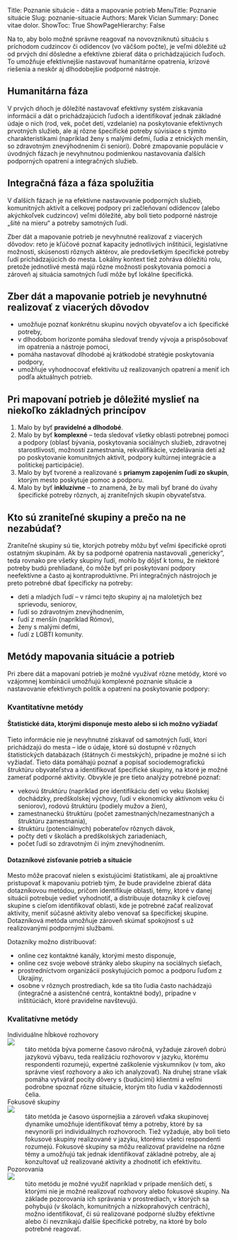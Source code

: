 Title: Poznanie situácie - dáta a mapovanie potrieb
MenuTitle: Poznanie situácie
Slug: poznanie-situacie
Authors: Marek Vician
Summary: Donec vitae dolor.
ShowToc: True
ShowPageHierarchy: False

Na to, aby bolo možné správne reagovať na novovzniknutú situáciu s príchodom cudzincov či odídencov (vo väčšom počte), je veľmi dôležité už od prvých dní dôsledne a efektívne zbierať dáta o prichádzajúcich ľuďoch. To umožňuje efektívnejšie nastavovať humanitárne opatrenia, krízové riešenia a neskôr aj dlhodobejšie podporné nástroje. 

## Humanitárna fáza

V prvých dňoch je dôležité nastavovať efektívny systém získavania informácií a dát o prichádzajúcich ľuďoch a identifikovať jednak základné údaje o nich (rod, vek, počet detí, vzdelanie) na poskytovanie efektívnych prvotných služieb, ale aj rôzne špecifické potreby súvisiace s týmito charakteristikami (napríklad ženy s malými deťmi, ľudia z etnických menšín, so zdravotným znevýhodnením či seniori). Dobré zmapovanie populácie v úvodných fázach je nevyhnutnou podmienkou nastavovania ďalších podporných opatrení a integračných služieb. 

## Integračná fáza a fáza spolužitia

V ďalších fázach je na efektívne nastavovanie podporných služieb, komunitných aktivít a celkovej podpory pri začleňovaní odídencov (alebo akýchkoľvek cudzincov) veľmi dôležité, aby boli tieto podporné nástroje „šité na mieru“ a potreby samotných ľudí. 

Zber dát a mapovanie potrieb je nevyhnutné realizovať z viacerých dôvodov:
reto je kľúčové poznať kapacity jednotlivých inštitúcií, legislatívne možnosti, skúsenosti rôznych aktérov, ale predovšetkým <span class="highlight">špecifické potreby</span> ľudí prichádzajúcich do mesta. Lokálny kontext tiež zohráva dôležitú rolu, pretože jednotlivé mestá majú rôzne možnosti poskytovania pomoci a zároveň aj situácia samotných ľudí môže byť lokálne špecifická. 

<h2 data-toc-text="Dôvody mapovania potrieb">Zber dát a mapovanie potrieb je nevyhnutné realizovať z viacerých dôvodov</h2>

- umožňuje poznať konkrétnu skupinu nových obyvateľov a ich špecifické potreby,
- v dlhodobom horizonte pomáha sledovať trendy vývoja a prispôsobovať im opatrenia a nástroje pomoci,
- pomáha nastavovať dlhodobé aj krátkodobé stratégie poskytovania podpory,
- umožňuje vyhodnocovať efektivitu už realizovaných opatrení a meniť ich podľa aktuálnych potrieb.

<h2 data-toc-text="Princípy mapovania potrieb">Pri mapovaní potrieb je dôležité myslieť na niekoľko základných princípov</h2>

1. Malo by byť <strong class="highlight">pravidelné a dlhodobé</strong>.
2. Malo by byť <strong class="highlight">komplexné</strong> – teda sledovať všetky oblasti potrebnej pomoci a podpory (oblasť bývania, poskytovania sociálnych služieb, zdravotnej starostlivosti, možností zamestnania, rekvalifikácie, vzdelávania detí až po poskytovanie komunitných aktivít, podpory kultúrnej integrácie a politickej participácie).
3. Malo by byť tvorené a realizované s <strong class="highlight">priamym zapojením ľudí zo skupín</strong>, ktorým mesto poskytuje pomoc a podporu.
4. Malo by byť <strong class="highlight">inkluzívne</strong> – to znamená, že by mali byť brané do úvahy špecifické potreby rôznych, aj zraniteľných skupín obyvateľstva.

<h2 data-toc-text="Zraniteľné skupiny">Kto sú zraniteľné skupiny a prečo na ne nezabúdať?</h2>

Zraniteľné skupiny sú tie, ktorých potreby môžu byť veľmi špecifické oproti ostatným skupinám. Ak by sa podporné opatrenia nastavovali „genericky“, teda rovnako pre všetky skupiny ľudí, mohlo by dôjsť k tomu, že niektoré potreby budú prehliadané, čo môže byť pri poskytovaní podpory neefektívne a často aj kontraproduktívne. Pri integračných nástrojoch je preto potrebné dbať špecificky na potreby: 

- detí a mladých ľudí – v rámci tejto skupiny aj na maloletých bez sprievodu,
  seniorov,
- ľudí so zdravotným znevýhodnením,
- ľudí z menšín (napríklad Rómov),
- ženy s malými deťmi,
- ľudí z LGBTI komunity.

## Metódy mapovania situácie a potrieb

Pri zbere dát a mapovaní potrieb je možné využívať rôzne metódy, ktoré vo vzájomnej kombinácii umožňujú komplexné poznanie situácie a nastavovanie efektívnych politík a opatrení na poskytovanie podpory:


### Kvantitatívne metódy 

#### Štatistické dáta, ktorými disponuje mesto alebo si ich možno vyžiadať 

Tieto informácie nie je nevyhnutné získavať od samotných ľudí, ktorí prichádzajú do mesta – ide o údaje, ktoré sú dostupné v rôznych štatistických databázach (štátnych či mestských), prípadne je možné si ich vyžiadať. Tieto dáta pomáhajú poznať a popísať sociodemografickú štruktúru obyvateľstva a identifikovať špecifické skupiny, na ktoré je možné zamerať podporné aktivity. Obvykle je pre tieto analýzy potrebné poznať:

- vekovú štruktúru (napríklad pre identifikáciu detí vo veku školskej dochádzky, predškolskej výchovy, ľudí v ekonomicky aktívnom veku či seniorov), 
  rodovú štruktúru (podiely mužov a žien),
- zamestnaneckú štruktúru (počet zamestnaných/nezamestnaných a štruktúru zamestnania),
- štruktúru (potenciálnych) poberateľov rôznych dávok,
- počty detí v školách a predškolských zariadeniach,
- počet ľudí so zdravotným či iným znevýhodnením. 

#### Dotazníkové zisťovanie potrieb a situácie

Mesto môže pracovať nielen s existujúcimi štatistikami, ale aj proaktívne pristupovať k mapovaniu potrieb tým, že bude <span class="highlight">pravidelne zbierať dáta dotazníkovou metódou</span>, pričom identifikuje oblasti, témy, ktoré v danej situácii potrebuje vedieť vyhodnotiť, a distribuuje dotazníky k cieľovej skupine s cieľom identifikovať oblasti, kde je potrebné začať realizovať aktivity, meniť súčasné aktivity alebo venovať sa špecifickej skupine. Dotazníková metóda umožňuje zároveň skúmať spokojnosť s už realizovanými podpornými službami.

Dotazníky možno distribuovať:

- online cez kontaktné kanály, ktorými mesto disponuje,
- online cez svoje webové stránky alebo skupiny na sociálnych sieťach,
- prostredníctvom organizácií poskytujúcich pomoc a podporu ľuďom z Ukrajiny,
- osobne v rôznych prostrediach, kde sa títo ľudia často nachádzajú (integračné a asistenčné centrá, kontaktné body), prípadne v inštitúciách, ktoré pravidelne navštevujú. 

### Kvalitatívne metódy

<dl class="mt-4">

<div class="description mb-5 lh-sm p-4">
<div class="row mb-4">
    <div class="col-11">
        <dt class="fs-4 pt-2">Individuálne hĺbkové rozhovory</dt>
    </div>
    <div class="col-1">
        <img class="w-100" src="/static/images/conversation.png">
    </div>
</div>
<dd>táto metóda býva pomerne časovo náročná, vyžaduje zároveň dobrú jazykovú výbavu, teda realizáciu rozhovorov v jazyku, ktorému respondenti rozumejú, expertné zaškolenie výskumníkov (v tom, ako správne viesť rozhovory a ako ich analyzovať). Na druhej strane však pomáha vytvárať pocity dôvery s (budúcimi) klientmi a veľmi podrobne spoznať rôzne situácie, ktorým títo ľudia v každodennosti čelia.</dd>
</div>

<div class="description mb-5 lh-sm p-4">
<div class="row mb-4">
    <div class="col-11">
        <dt class="fs-4 pt-2">Fokusové skupiny</dt>
    </div>
    <div class="col-1">
        <img class="w-100" src="/static/images/focus-group.png">
    </div>
</div>

<dd>táto metóda je časovo úspornejšia a zároveň vďaka skupinovej dynamike umožňuje identifikovať témy a potreby, ktoré by sa nevynorili pri individuálnych rozhovoroch. Tiež vyžaduje, aby boli tieto fokusové skupiny realizované v jazyku, ktorému všetci respondenti rozumejú. Fokusové skupiny sa môžu realizovať pravidelne na rôzne témy a umožňujú tak jednak identifikovať základné potreby, ale aj konzultovať už realizované aktivity a zhodnotiť ich efektivitu.
</dd>
</div>

<div class="description mb-5 lh-sm p-4">
<div class="row mb-4">
    <div class="col-11">
        <dt class="fs-4 pt-2">Pozorovania</dt>
    </div>
    <div class="col-1">
        <img class="w-100" src="/static/images/observation.png">
    </div>
</div>

<dd>túto metódu je možné využiť napríklad v prípade menších detí, s ktorými nie je možné realizovať rozhovory alebo fokusové skupiny. Na základe pozorovania ich správania v prostrediach, v ktorých sa pohybujú (v školách, komunitných a nízkoprahových centrách), možno identifikovať, či sú realizované podporné služby efektívne alebo či nevznikajú ďalšie špecifické potreby, na ktoré by bolo potrebné reagovať.</dd>
</div>

</dl>









